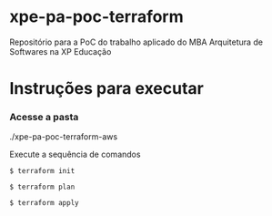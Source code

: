 # xpe-pa-poc-terraform
Repositório para a PoC do trabalho aplicado do MBA Arquitetura de Softwares na XP Educação

# Instruções para executar

### Acesse a pasta 
./xpe-pa-poc-terraform-aws

Execute a sequência de comandos

```
$ terraform init

$ terraform plan

$ terraform apply
```


